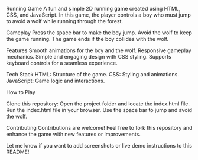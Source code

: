 Running Game
A fun and simple 2D running game created using HTML, CSS, and JavaScript. In this game, the player controls a boy who must jump to avoid a wolf while running through the forest.

Gameplay
Press the space bar to make the boy jump.
Avoid the wolf to keep the game running.
The game ends if the boy collides with the wolf.

Features
Smooth animations for the boy and the wolf.
Responsive gameplay mechanics.
Simple and engaging design with CSS styling.
Supports keyboard controls for a seamless experience.

Tech Stack
HTML: Structure of the game.
CSS: Styling and animations.
JavaScript: Game logic and interactions.

How to Play

Clone this repository:
Open the project folder and locate the index.html file.
Run the index.html file in your browser.
Use the space bar to jump and avoid the wolf.


Contributing
Contributions are welcome! Feel free to fork this repository and enhance the game with new features or improvements.



Let me know if you want to add screenshots or live demo instructions to this README!











